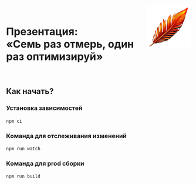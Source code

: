 <img align="right" src="./themes/tw/images/logo.png" width="120" height="120" alt="Логотип">

<br>

# Презентация:<br>«Семь раз отмерь, один раз оптимизируй»

<br>

## Как начать?

### Установка зависимостей
```
npm ci
```

### Команда для отслеживания изменений
```
npm run watch
```

### Команда для prod сборки
```
npm run build
```
